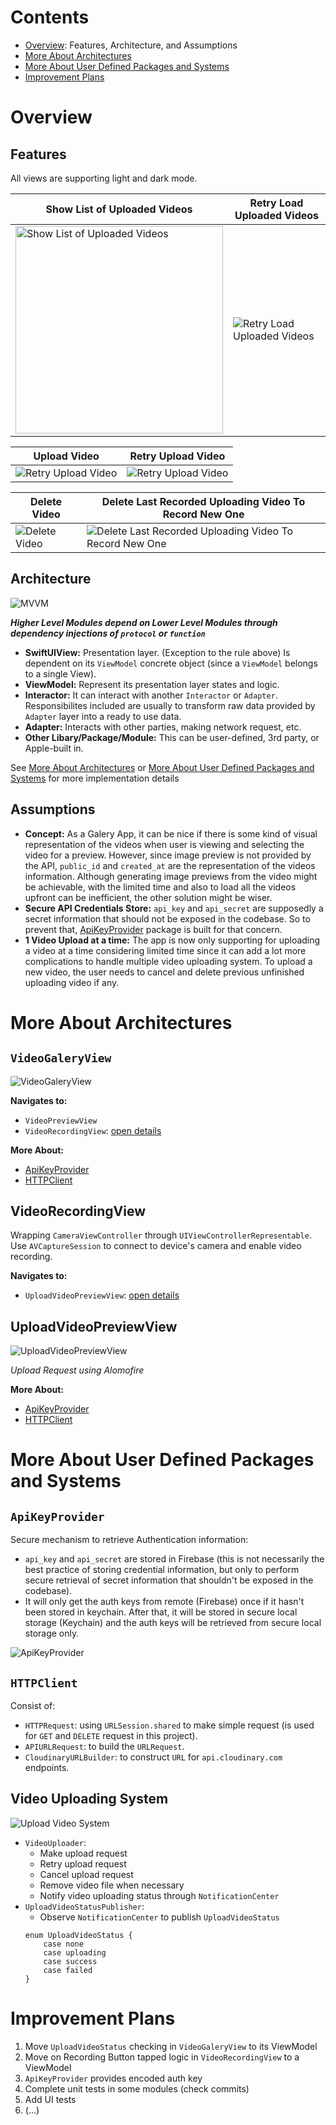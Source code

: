# Contents
* [Overview](#Overview): Features, Architecture, and Assumptions
* [More About Architectures](#More-About-Architectures)
* [More About User Defined Packages and Systems](#More-About-User-Defined-Packages-and-Systems)
* [Improvement Plans](#Improvement-Plans)

# Overview
## Features
All views are supporting light and dark mode.

| Show List of Uploaded Videos | Retry Load Uploaded Videos |
|---|---|
| <img src="README_Assets/VideoList.jpeg" width="332" alt="Show List of Uploaded Videos"> | ![Retry Load Uploaded Videos](https://github.com/user-attachments/assets/5702c242-d79d-4f0c-a95d-23f165374cb0) |

| Upload Video | Retry Upload Video |
|---|---|
| ![Retry Upload Video](https://github.com/user-attachments/assets/619fb1c6-72af-4692-a003-f6fc049b95ac) | ![Retry Upload Video](https://github.com/user-attachments/assets/8f3551e9-cd22-4aef-9298-e27f35fc57bd) |

| Delete Video | Delete Last Recorded Uploading Video To Record New One |
|---|---|
| ![Delete Video](https://github.com/user-attachments/assets/1a970991-a71f-4caa-979f-c5e846fc2f03) | ![Delete Last Recorded Uploading Video To Record New One](https://github.com/user-attachments/assets/7b04a21f-0980-46c5-9565-f1ffea0fc977) |

## Architecture
<img src="README_Assets/MVVM.jpg" alt="MVVM">

***Higher Level Modules depend on Lower Level Modules through dependency injections of `protocol` or `function`***

* **SwiftUIView:** Presentation layer. (Exception to the rule above) Is dependent on its `ViewModel` concrete object (since a `ViewModel` belongs to a single View).
* **ViewModel:** Represent its presentation layer states and logic.
* **Interactor:** It can interact with another `Interactor` or `Adapter`. Responsibilites included are usually to transform raw data provided by `Adapter` layer into a ready to use data.
* **Adapter:** Interacts with other parties, making network request, etc.
* **Other Libary/Package/Module:** This can be user-defined, 3rd party, or Apple-built in.
 
See [More About Architectures](#More-About-Architectures) or [More About User Defined Packages and Systems](#More-About-User-Defined-Packages-and-Systems) for more implementation details

## Assumptions
* **Concept:** As a Galery App, it can be nice if there is some kind of visual representation of the videos when user is viewing and selecting the video for a preview. However, since image preview is not provided by the API, `public_id` and `created_at` are the representation of the videos information. Although generating image previews from the video might be achievable, with the limited time and also to load all the videos upfront can be inefficient, the other solution might be wiser.
* **Secure API Credentials Store:** `api_key` and `api_secret` are supposedly a secret information that should not be exposed in the codebase. So to prevent that, [ApiKeyProvider](#ApiKeyProvider) package is built for that concern.
* **1 Video Upload at a time:** The app is now only supporting for uploading a video at a time considering limited time since it can add a lot more complications to handle multiple video uploading system. To upload a new video, the user needs to cancel and delete previous unfinished uploading video if any.

# More About Architectures
## `VideoGaleryView`
<img src="README_Assets/VideoGaleryView.jpg" alt="VideoGaleryView">

**Navigates to:**
* `VideoPreviewView`
* `VideoRecordingView`: [open details](#VideoRecordingView)

**More About:**
* [ApiKeyProvider](#ApiKeyProvider)
* [HTTPClient](#HTTPClient)

## VideoRecordingView
Wrapping `CameraViewController` through `UIViewControllerRepresentable`. Use `AVCaptureSession` to connect to device's camera and enable video recording.

**Navigates to:**
* `UploadVideoPreviewView`: [open details](#UploadVideoPreviewView)

## UploadVideoPreviewView
<img src="README_Assets/UploadVideoPreviewView.jpg" alt="UploadVideoPreviewView">

*Upload Request using Alomofire*

**More About:**
* [ApiKeyProvider](#ApiKeyProvider)
* [HTTPClient](#HTTPClient)

# More About User Defined Packages and Systems
## `ApiKeyProvider`
Secure mechanism to retrieve Authentication information:
* `api_key` and `api_secret` are stored in Firebase (this is not necessarily the best practice of storing credential information, but only to perform secure retrieval of secret information that shouldn't be exposed in the codebase).
* It will only get the auth keys from remote (Firebase) once if it hasn't been stored in keychain. After that, it will be stored in secure local storage (Keychain) and the auth keys will be retrieved from secure local storage only.

<img src="README_Assets/ApiKeyProvider.jpg" alt="ApiKeyProvider">

## `HTTPClient`
Consist of:
* `HTTPRequest`: using `URLSession.shared` to make simple request (is used for `GET` and `DELETE` request in this project).
* `APIURLRequest`: to build the `URLRequest`.
* `CloudinaryURLBuilder`: to construct `URL` for `api.cloudinary.com` endpoints.

## Video Uploading System
<img src="README_Assets/UploadVideoSystem.jpg" alt="Upload Video System">

* `VideoUploader`: 
    * Make upload request
    * Retry upload request
    * Cancel upload request
    * Remove video file when necessary
    * Notify video uploading status through `NotificationCenter`
* `UploadVideoStatusPublisher`:
    * Observe `NotificationCenter` to publish `UploadVideoStatus`
    ```
    enum UploadVideoStatus {
        case none
        case uploading
        case success
        case failed
    } 
    ```

# Improvement Plans
1. Move `UploadVideoStatus` checking in `VideoGaleryView` to its ViewModel
1. Move on Recording Button tapped logic in `VideoRecordingView` to a ViewModel 
1. `ApiKeyProvider` provides encoded auth key
1. Complete unit tests in some modules (check commits)
1. Add UI tests
1. (...)
